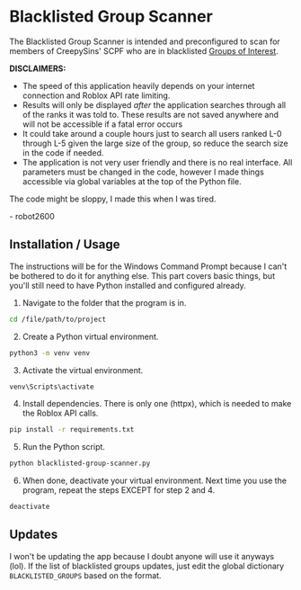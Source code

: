 # Blacklisted Group Scanner

The Blacklisted Group Scanner is intended and preconfigured to scan for members of CreepySins' SCPF who are in blacklisted [Groups of Interest](https://trello.com/b/alydkLVe/dea-group-of-interest-database).

**DISCLAIMERS:**
- The speed of this application heavily depends on your internet connection and Roblox API rate limiting.
- Results will only be displayed *after* the application searches through all of the ranks it was told to. These results are not saved anywhere and will not be accessible if a fatal error occurs
- It could take around a couple hours just to search all users ranked L-0 through L-5 given the large size of the group, so reduce the search size in the code if needed.
- The application is not very user friendly and there is no real interface. All parameters must be changed in the code, however I made things accessible via global variables at the top of the Python file.

The code might be sloppy, I made this when I was tired.

\- robot2600

## Installation / Usage
The instructions will be for the Windows Command Prompt because I can't be bothered to do it for anything else. This part covers basic things, but you'll still need to have Python installed and configured already.

1. Navigate to the folder that the program is in.
```bash
cd /file/path/to/project
```

2. Create a Python virtual environment.
```bash
python3 -m venv venv
```

3. Activate the virtual environment.
```bash
venv\Scripts\activate
```

4. Install dependencies. There is only one (httpx), which is needed to make the Roblox API calls.
```bash
pip install -r requirements.txt
```

5. Run the Python script.
```bash
python blacklisted-group-scanner.py
```

6. When done, deactivate your virtual environment. Next time you use the program, repeat the steps EXCEPT for step 2 and 4.
```bash
deactivate
```

## Updates
I won't be updating the app because I doubt anyone will use it anyways (lol). If the list of blacklisted groups updates, just edit the global dictionary `BLACKLISTED_GROUPS` based on the format.
